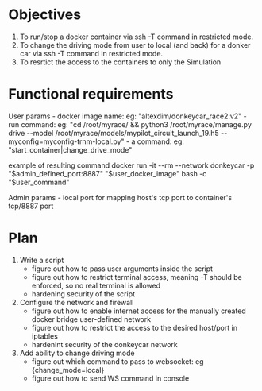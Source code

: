 # Objectives

1. To run/stop a docker container via ssh -T command in restricted mode. 
2. To change the driving mode from user to local (and back) for a donker car via ssh -T command in restricted mode.
3. To resrtict the access to the containers to only the Simulation

# Functional requirements

User params
    - docker image name: eg: "altexdim/donkeycar_race2:v2"
    - run command: eg: "cd /root/myrace/ && python3 /root/myrace/manage.py drive --model /root/myrace/models/mypilot_circuit_launch_19.h5 --myconfig=myconfig-trnm-local.py"
    - a command: eg: "start_container|change_drive_mode"

example of resulting command
    docker run -it --rm --network donkeycar -p "$admin_defined_port:8887" "$user_docker_image" bash -c "$user_command"


Admin params
    - local port for mapping host's tcp port to container's tcp/8887 port
    
# Plan

1. Write a script
    - figure out how to pass user arguments inside the script
    - figure out how to restrict terminal access, meaning -T should be enforced, so no real terminal is allowed
    - hardening security of the script
2. Configure the network and firewall
    - figure out how to enable internet access for the manually created docker bridge user-defined network
    - figure out how to restrict the access to the desired host/port in iptables
    - hardenint security of the donkeycar network
3. Add ability to change driving mode
    - figure out which command to pass to websocket: eg {change_mode=local}
    - figure out how to send WS command in console
